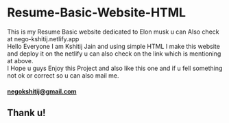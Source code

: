 # Resume-Basic-Website-HTML
This is my Resume Basic website dedicated to Elon musk u can Also check at nego-kshitij.netlify.app
<br>
Hello Everyone I am Kshitij Jain and using simple HTML I make this website and deploy it on the netlify u can also check on the link which is mentioning at above.
<br>
I Hope u guys Enjoy this Project and also like this one and if u fell something not ok or correct so u can also mail me.
<br>
#### negokshitij@gmail.com
## Thank u!
